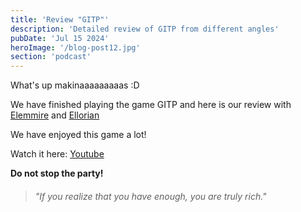 ```yaml
---
title: 'Review "GITP"'
description: 'Detailed review of GITP from different angles'
pubDate: 'Jul 15 2024'
heroImage: '/blog-post12.jpg'
section: 'podcast'
---
```


What's up makinaaaaaaaaas :D

We have finished playing the game GITP and here is our review with <a href="https://www.instagram.com/elemmire1988?utm_source=qr&igsh=MWgwcm84ZmxwaDVmYQ%3D%3D" target="_blank">Elemmire</a> and <a href="https://www.youtube.com/@ellorian_audiolibros" target="_blank">Ellorian</a> 

We have enjoyed this game a lot!

Watch it here:
<a href="https://www.youtube.com/watch?v=qGCFAc9muHU" target="_blank">Youtube</a>


**Do not stop the party!**

> ###### "If you realize that you have enough, you are truly rich."

